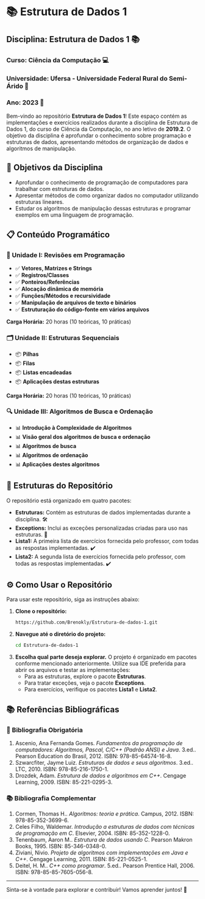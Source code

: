 # 📚 Estrutura de Dados 1

## Disciplina: Estrutura de Dados 1 📚
### Curso: Ciência da Computação 💻
### Universidade: Ufersa - Universidade Federal Rural do Semi-Árido 🌱
### Ano: 2023 📅

Bem-vindo ao repositório **Estrutura de Dados 1**! Este espaço contém as implementações e exercícios realizados durante a disciplina de Estrutura de Dados 1, do curso de Ciência da Computação, no ano letivo de **2019.2**. O objetivo da disciplina é aprofundar o conhecimento sobre programação e estruturas de dados, apresentando métodos de organização de dados e algoritmos de manipulação.

## 🎯 Objetivos da Disciplina

- Aprofundar o conhecimento de programação de computadores para trabalhar com estruturas de dados.
- Apresentar métodos de como organizar dados no computador utilizando estruturas lineares.
- Estudar os algoritmos de manipulação dessas estruturas e programar exemplos em uma linguagem de programação.

## 📋 Conteúdo Programático

### 📝 Unidade I: Revisões em Programação
- ✅ **Vetores, Matrizes e Strings**
- ✅ **Registros/Classes**
- ✅ **Ponteiros/Referências**
- ✅ **Alocação dinâmica de memória**
- ✅ **Funções/Métodos e recursividade**
- ✅ **Manipulação de arquivos de texto e binários**
- ✅ **Estruturação do código-fonte em vários arquivos**

**Carga Horária:** 20 horas (10 teóricas, 10 práticas)

### 🗂️ Unidade II: Estruturas Sequenciais
- 📦 **Pilhas**
- 📦 **Filas**
- 📦 **Listas encadeadas**
- 📦 **Aplicações destas estruturas**

**Carga Horária:** 20 horas (10 teóricas, 10 práticas)

### 🔍 Unidade III: Algoritmos de Busca e Ordenação
- 📊 **Introdução à Complexidade de Algoritmos**
- 📊 **Visão geral dos algoritmos de busca e ordenação**
- 📊 **Algoritmos de busca**
- 📊 **Algoritmos de ordenação**
- 📊 **Aplicações destes algoritmos**

## 📂 Estruturas do Repositório

O repositório está organizado em quatro pacotes:

- **Estruturas:** Contém as estruturas de dados implementadas durante a disciplina. 🛠️
- **Exceptions:** Inclui as exceções personalizadas criadas para uso nas estruturas. 🚫
- **Lista1:** A primeira lista de exercícios fornecida pelo professor, com todas as respostas implementadas. ✔️
- **Lista2:** A segunda lista de exercícios fornecida pelo professor, com todas as respostas implementadas. ✔️

## ⚙️ Como Usar o Repositório

Para usar este repositório, siga as instruções abaixo:

1. **Clone o repositório:**
   ```bash
   https://github.com/Brenokly/Estrutura-de-dados-1.git
   ```
2. **Navegue até o diretório do projeto:**
   ```bash
   cd Estrutura-de-dados-1
   ```
3. **Escolha qual parte deseja explorar.** O projeto é organizado em pacotes conforme mencionado anteriormente. Utilize sua IDE preferida para abrir os arquivos e testar as implementações:
   - Para as estruturas, explore o pacote **Estruturas**.
   - Para tratar exceções, veja o pacote **Exceptions**.
   - Para exercícios, verifique os pacotes **Lista1** e **Lista2**.

## 📚 Referências Bibliográficas

### 📖 Bibliografia Obrigatória
1. Ascenio, Ana Fernanda Gomes. *Fundamentos da programação de computadores: Algoritmos, Pascal, C/C++ (Padrão ANSI) e Java*. 3.ed.. Pearson Education do Brasil, 2012. ISBN: 978-85-64574-16-8.
2. Szwarcfiter, Jayme Luiz. *Estruturas de dados e seus algoritmos*. 3.ed.. LTC, 2010. ISBN: 978-85-216-1750-1.
3. Drozdek, Adam. *Estrutura de dados e algoritmos em C++*. Cengage Learning, 2009. ISBN: 85-221-0295-3.

### 📚 Bibliografia Complementar
1. Cormen, Thomas H.. *Algoritmos: teoria e prática*. Campus, 2012. ISBN: 978-85-352-3699-6.
2. Celes Filho, Waldemar. *Introdução a estruturas de dados com técnicas de programação em C*. Elsevier, 2004. ISBN: 85-352-1228-0.
3. Tenenbaum, Aaron M.. *Estrutura de dados usando C*. Pearson Makron Books, 1995. ISBN: 85-346-0348-0.
4. Ziviani, Nivio. *Projeto de algoritmos com implementações em Java e C++*. Cengage Learning, 2011. ISBN: 85-221-0525-1.
5. Deitel, H. M.. *C++ como programar*. 5.ed.. Pearson Prentice Hall, 2006. ISBN: 978-85-85-7605-056-8.

---

Sinta-se à vontade para explorar e contribuir! Vamos aprender juntos! 🚀
```
